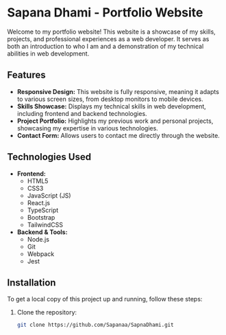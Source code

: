 # Sapana Dhami - Portfolio Website

Welcome to my portfolio website! This website is a showcase of my skills, projects, and professional experiences as a web developer. It serves as both an introduction to who I am and a demonstration of my technical abilities in web development.

## Features

- **Responsive Design:** This website is fully responsive, meaning it adapts to various screen sizes, from desktop monitors to mobile devices.
- **Skills Showcase:** Displays my technical skills in web development, including frontend and backend technologies.
- **Project Portfolio:** Highlights my previous work and personal projects, showcasing my expertise in various technologies.
- **Contact Form:** Allows users to contact me directly through the website.

## Technologies Used

- **Frontend:**
  - HTML5
  - CSS3
  - JavaScript (JS)
  - React.js
  - TypeScript
  - Bootstrap
  - TailwindCSS
- **Backend & Tools:**
  - Node.js
  - Git
  - Webpack
  - Jest

## Installation

To get a local copy of this project up and running, follow these steps:

1. Clone the repository:
   ```bash
   git clone https://github.com/Sapanaa/SapnaDhami.git
